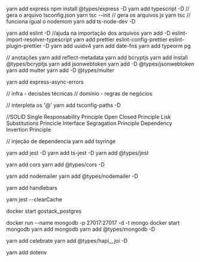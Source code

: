 yarn add express
npm install @types/express -D
yarn add typescript -D
// gera o arquivo tsconfig.json
yarn tsc --init
// gera os arquivos js
yarn tsc
// funciona igual o nodemom
yarn add ts-node-dev -D

yarn add eslint -D
//ajuda na importação dos arquivos
yarn add -D eslint-import-resolver-typescript
yarn add prettier eslint-config-prettier eslint-plugin-prettier  -D
yarn add uuidv4
yarn add date-fns
yarn add typeorm pg

// anotações
yarn add reflect-metadata
yarn add bcryptjs
yarn add install @types/bcryptjs
yarn add jsonwebtoken
yarn add -D @types/jsonwebtoken
yarn add multer
yarn add -D @types/multer

 yarn add express-async-errors

 // infra - decisões técnicas
 // domínio - regras de negócios

// interpleta os '@'
yarn add tsconfig-paths -D

//SOLID
Single Responsability Principle
Open Closed Principle
Lisk Substitutions Princicle
Interface Segragation Principle
Dependency Invertion Principle

// injeção de dependencia
yarn add tsyringe

yarn add jest -D
yarn add ts-jest -D
yarn add @types/jest

yarn add cors
yarn add @types/cors -D


yarn add nodemailer
yarn add @types/nodemailer -D

<!-- templte de email -->
 yarn add handlebars

<!-- limpa p cache dos testes -->
yarn jest --clearCache

<!-- PostGres -->

docker start gostack_postgres


<!-- Mongo -->
docker run --name mongodb -p 27017:27017 -d -t mongo
docker start mongodb
yarn add mongodb
yarn add @types/mongodb -D


<!-- Validações -->
yarn add celebrate
yarn add @types/hapi__joi -D

<!-- variáveis de ambiente -->
yarn add dotenv
